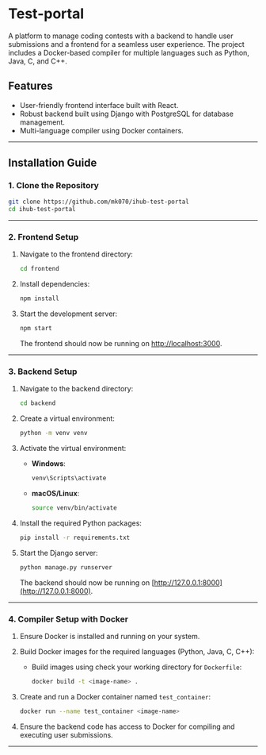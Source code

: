 
# Test-portal

A platform to manage coding contests with a backend to handle user submissions and a frontend for a seamless user experience. The project includes a Docker-based compiler for multiple languages such as Python, Java, C, and C++.

## Features
- User-friendly frontend interface built with React.
- Robust backend built using Django with PostgreSQL for database management.
- Multi-language compiler using Docker containers.

---

## Installation Guide

### 1. Clone the Repository
```bash
git clone https://github.com/mk070/ihub-test-portal
cd ihub-test-portal
```

---

### 2. Frontend Setup
1. Navigate to the frontend directory:
   ```bash
   cd frontend
   ```

2. Install dependencies:
   ```bash
   npm install
   ```

3. Start the development server:
   ```bash
   npm start
   ```

   The frontend should now be running on [http://localhost:3000](http://localhost:3000).

---

### 3. Backend Setup
1. Navigate to the backend directory:
   ```bash
   cd backend
   ```

2. Create a virtual environment:
   ```bash
   python -m venv venv
   ```

3. Activate the virtual environment:

   - **Windows**:
     ```bash
     venv\Scripts\activate
     ```
   - **macOS/Linux**:
     ```bash
     source venv/bin/activate
     ```

4. Install the required Python packages:
   ```bash
   pip install -r requirements.txt
   ```


5. Start the Django server:
   ```bash
   python manage.py runserver
   ```

   The backend should now be running on [http://127.0.0.1:8000](http://127.0.0.1:8000).

---

### 4. Compiler Setup with Docker
1. Ensure Docker is installed and running on your system.

2. Build Docker images for the required languages (Python, Java, C, C++):

   - Build images using check your working directory for `Dockerfile`:
     ```bash
     docker build -t <image-name> .
     ```

3. Create and run a Docker container named `test_container`:
   ```bash
   docker run --name test_container <image-name>
   ```

4. Ensure the backend code has access to Docker for compiling and executing user submissions.

---
